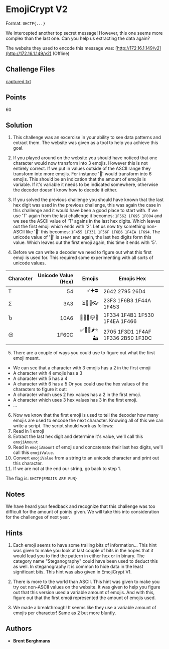 # EmojiCrypt V2

Format: `UHCTF{...}`

We intercepted another top secret message! However, this one seems more complex than the last one. Can you help us extracting the data again?

The website they used to encode this message was: [http://172.16.1.149/v2](http://172.16.1.149/v2) (Offline)

## Challenge Files

[captured.txt](challenge/captured.txt)

## Points

60

## Solution

1. This challenge was an excercise in your ability to see data patterns and extract them. The website was given as a tool to help you achieve this goal. 

2. If you played around on the website you should have noticed that one character would now transform into 3 emojis. However this is not entirely correct. If we put in values outside of the ASCII range they transform into more emojis. For instance '🚤' would transform into 6 emojis. This should be an indication that the amount of emojis is variable. If it's variable it needs to be indicated somewhere, otherwise the decoder doesn't know how to decode it either. 

3. If you solved the previous challenge you should have known that the last hex digit was used in the previous challenge, this was again the case in this challenge and it would have been a good place to start with. If we use 'T' again from the last challenge it becomes: `1F562 1F695 1F004` and we see the ASCII value of 'T' agains in the last hex digits. Which leaves out the first emoji which ends with '2'. Let us now try something non-ASCII like '🚤' this becomes: `1F455 1F331 1F56F 1F6B6 1F4EA 1F694`. The unicode value of '🚤' is `1F6A4` and again, the last hex digits form this value. Which leaves out the first emoji again, this time it ends with '5'. 

4. Before we can write a decoder we need to figure out what this first emoji is used for. This required some experimenting with all sorts of unicode values. 

| Character | Unicode Value (Hex) | Emojis       | Emojis Hex                             |
| --------- | -------------------:| ------------:| -------------------------------------- |
| T         | 54                  | ♂➕⛔         |  2642  2795  26D4                      |
| Σ         | 3A3                 | ⏳🚳👊👓       |  23F3 1F6B3 1F44A 1F453                |
| Ⴆ         | 10A6                | 🌴💱🔰📪👦      | 1F334 1F4B1 1F530 1F4EA 1F466          |
| 😌         | 1F60C               | ✅🏑💯🌶⭐🏜    |  2705 1F3D1 1F4AF 1F336  2B50 1F3DC    |

5. There are a couple of ways you could use to figure out what the first emoji meant. 
  * We can see that a character with 3 emojis has a 2 in the first emoji 
  * A character with 4 emojis has a 3
  * A character with 5 has a 4
  * A character with 6 has a 5
Or you could use the hex values of the characters to figure it out:
  * A character which uses 2 hex values has a 2 in the first emoji.
  * A character which uses 3 hex values has 3 in the first emoji.
  * ... 

6. Now we know that the first emoji is used to tell the decoder how many emojis are used to encode the next character. Knowing all of this we can write a script. The script should work as follows: 
  1. Read in 1 emoji
  2. Extract the last hex digit and determine it's value, we'll call this `emojiAmount`
  3. Read in `emojiAmount` of emojis and concatenate their last hex digits, we'll call this `emojiValue`. 
  4. Convert `emojiValue` from a string to an unicode character and print out this character. 
  5. If we are not at the end our string, go back to step 1.

The flag is: `UHCTF{EMOJIS ARE FUN}`

## Notes

We have heard your feedback and recognize that this challenge was too difficult for the amount of points given. We will take this into consideration for the challenges of next year. 

## Hints

1. Each emoji seems to have some trailing bits of information... 
This hint was given to make you look at last couple of bits in the hopes that it would lead you to find the pattern in either hex or in binary. The category name "Steganography" could have been used to deduct this as well. In steganography it is common to hide data in the least significant bits. This hint was also given in EmojiCrypt V1.

2. There is more to the world than ASCII. 
This hint was given to make you try out non-ASCII values on the website. It was given to help you figure out that this version used a variable amount of emojis. And with this, figure out that the first emoji represented the amount of emojis used. 

3. We made a breakthrough! It seems like they use a variable amount of emojis per character!
Same as 2 but more bluntly.  

## Authors

* **Brent Berghmans**





